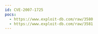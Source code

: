 ```yaml
---
id: CVE-2007-1725
pocs:
  - https://www.exploit-db.com/raw/3580
  - https://www.exploit-db.com/raw/3581
---
```


